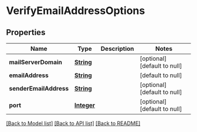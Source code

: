 # VerifyEmailAddressOptions
## Properties

Name | Type | Description | Notes
------------ | ------------- | ------------- | -------------
**mailServerDomain** | [**String**](string.md) |  | [optional] [default to null]
**emailAddress** | [**String**](string.md) |  | [default to null]
**senderEmailAddress** | [**String**](string.md) |  | [optional] [default to null]
**port** | [**Integer**](integer.md) |  | [optional] [default to null]

[[Back to Model list]](../README.md#documentation-for-models) [[Back to API list]](../README.md#documentation-for-api-endpoints) [[Back to README]](../README.md)

